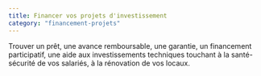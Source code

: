 ```yaml
---
title: Financer vos projets d'investissement
category: "financement-projets"
---
```


Trouver un prêt, une avance remboursable, une garantie, un financement participatif, une aide aux investissements techniques touchant à la santé-sécurité de vos salariés, à la rénovation de vos locaux.
